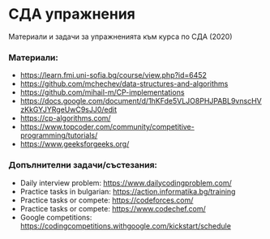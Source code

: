 # СДА упражнения
Материали и задачи за упражненията към курса по СДА (2020)

### Материали:
- https://learn.fmi.uni-sofia.bg/course/view.php?id=6452
- https://github.com/mchechev/data-structures-and-algorithms
- https://github.com/mihail-m/CP-implementations
- https://docs.google.com/document/d/1hKFde5VLJO8PHJPABL9vnscHVzKkGYJYRgeUwC9sJJ0/edit
- https://cp-algorithms.com/
- https://www.topcoder.com/community/competitive-programming/tutorials/
- https://www.geeksforgeeks.org/

### Допълнителни задачи/състезания:
- Daily interview problem: https://www.dailycodingproblem.com/
- Practice tasks in bulgarian: https://action.informatika.bg/training
- Practice tasks or compete: https://codeforces.com/
- Practice tasks or compete: https://www.codechef.com/
- Google competitions: https://codingcompetitions.withgoogle.com/kickstart/schedule
